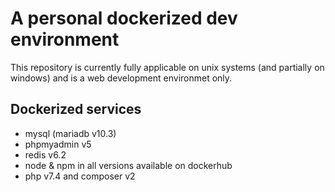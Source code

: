 # A personal dockerized dev environment

This repository is currently fully applicable on unix systems (and partially on windows) and is a web development environmet only.

## Dockerized services

- mysql (mariadb v10.3)
- phpmyadmin v5
- redis v6.2
- node & npm in all versions available on dockerhub
- php v7.4 and composer v2
